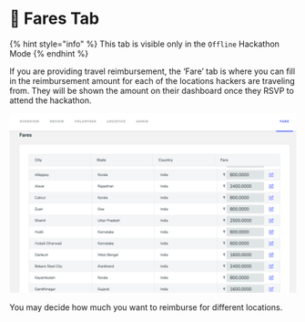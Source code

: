 # 🛫 Fares Tab

{% hint style="info" %}
This tab is visible only in the `Offline` Hackathon Mode
{% endhint %}

If you are providing travel reimbursement, the ‘Fare’ tab is where you can fill in the reimbursement amount for each of the locations hackers are traveling from. They will be shown the amount on their dashboard once they RSVP to attend the hackathon.

![](../../../.gitbook/assets/image%20%284%29.png)

You may decide how much you want to reimburse for different locations.

